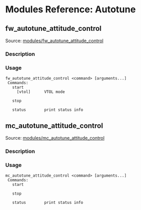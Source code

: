 # Modules Reference: Autotune

## fw_autotune_attitude_control
Source: [modules/fw_autotune_attitude_control](https://github.com/PX4/PX4-Autopilot/tree/release/1.14/src/modules/fw_autotune_attitude_control)


### Description


<a id="fw_autotune_attitude_control_usage"></a>
### Usage
```
fw_autotune_attitude_control <command> [arguments...]
 Commands:
   start
     [vtol]      VTOL mode

   stop

   status        print status info
```
## mc_autotune_attitude_control
Source: [modules/mc_autotune_attitude_control](https://github.com/PX4/PX4-Autopilot/tree/release/1.14/src/modules/mc_autotune_attitude_control)


### Description


<a id="mc_autotune_attitude_control_usage"></a>
### Usage
```
mc_autotune_attitude_control <command> [arguments...]
 Commands:
   start

   stop

   status        print status info
```
